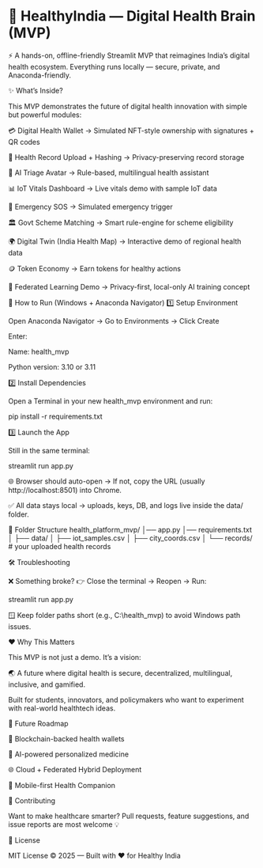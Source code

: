 # 🌿 HealthyIndia — Digital Health Brain (MVP)

⚡ A hands-on, offline-friendly Streamlit MVP that reimagines India’s digital health ecosystem.
Everything runs locally — secure, private, and Anaconda-friendly.

✨ What’s Inside?

This MVP demonstrates the future of digital health innovation with simple but powerful modules:

💳 Digital Health Wallet → Simulated NFT-style ownership with signatures + QR codes

📂 Health Record Upload + Hashing → Privacy-preserving record storage

🤖 AI Triage Avatar → Rule-based, multilingual health assistant

📊 IoT Vitals Dashboard → Live vitals demo with sample IoT data

🚨 Emergency SOS → Simulated emergency trigger

🏛 Govt Scheme Matching → Smart rule-engine for scheme eligibility

🌍 Digital Twin (India Health Map) → Interactive demo of regional health data

🪙 Token Economy → Earn tokens for healthy actions

🔐 Federated Learning Demo → Privacy-first, local-only AI training concept

🍼 How to Run (Windows + Anaconda Navigator)
1️⃣ Setup Environment

Open Anaconda Navigator → Go to Environments → Click Create

Enter:

Name: health_mvp

Python version: 3.10 or 3.11

2️⃣ Install Dependencies

Open a Terminal in your new health_mvp environment and run:

pip install -r requirements.txt

3️⃣ Launch the App

Still in the same terminal:

streamlit run app.py


🌐 Browser should auto-open → If not, copy the URL (usually http://localhost:8501) into Chrome.

✅ All data stays local → uploads, keys, DB, and logs live inside the data/ folder.

📂 Folder Structure
health_platform_mvp/
│── app.py
│── requirements.txt
│
├── data/
│   ├── iot_samples.csv
│   ├── city_coords.csv
│   └── records/       # your uploaded health records

🛠 Troubleshooting

❌ Something broke?
👉 Close the terminal → Reopen → Run:

streamlit run app.py


🪟 Keep folder paths short (e.g., C:\health_mvp) to avoid Windows path issues.

❤️ Why This Matters

This MVP is not just a demo. It’s a vision:

🌏 A future where digital health is secure, decentralized, multilingual, inclusive, and gamified.

Built for students, innovators, and policymakers who want to experiment with real-world healthtech ideas.

🚀 Future Roadmap

🔗 Blockchain-backed health wallets

🧬 AI-powered personalized medicine

🌐 Cloud + Federated Hybrid Deployment

📱 Mobile-first Health Companion

🤝 Contributing

Want to make healthcare smarter?
Pull requests, feature suggestions, and issue reports are most welcome 💡

📜 License

MIT License © 2025 — Built with ❤️ for Healthy India
